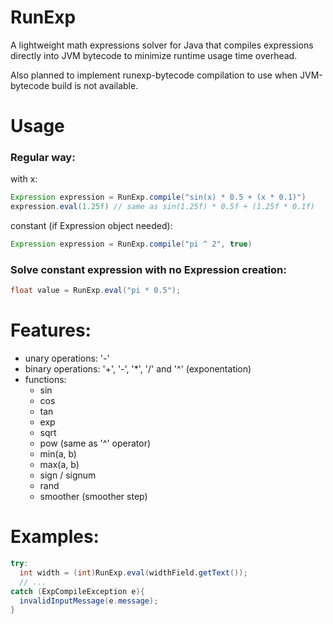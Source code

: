 # RunExp
A lightweight math expressions solver for Java that compiles expressions directly into JVM bytecode to minimize runtime usage time overhead.

Also planned to implement runexp-bytecode compilation to use when JVM-bytecode build is not available.

# Usage

### Regular way:

with x:
```java
Expression expression = RunExp.compile("sin(x) * 0.5 + (x * 0.1)")
expression.eval(1.25f) // same as sin(1.25f) * 0.5f + (1.25f * 0.1f)
```

constant (if Expression object needed):
```java
Expression expression = RunExp.compile("pi ^ 2", true)
```

### Solve constant expression with no Expression creation:

```java
float value = RunExp.eval("pi * 0.5");
```

# Features:
- unary operations: '-'
- binary operations: '+', '-', '*', '/' and '^' (exponentation)
- functions:
  - sin
  - cos
  - tan
  - exp
  - sqrt
  - pow (same as '^' operator)
  - min(a, b)
  - max(a, b)
  - sign / signum
  - rand
  - smoother (smoother step)

# Examples:
```java
try:
  int width = (int)RunExp.eval(widthField.getText());
  // ...
catch (ExpCompileException e){
  invalidInputMessage(e.message);
}
```
